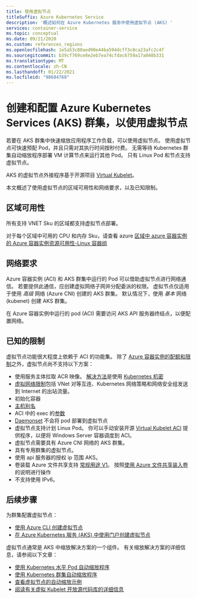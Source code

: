```yaml
---
title: 使用虚拟节点
titleSuffix: Azure Kubernetes Service
description: '概述如何在 Azure Kubernetes 服务中使用虚拟节点 (AKS) '
services: container-service
ms.topic: conceptual
ms.date: 09/21/2020
ms.custom: references_regions
ms.openlocfilehash: 1e5a53c80aed90e44ba594dcff3c8ca23afc2c4f
ms.sourcegitcommit: b39cf769ce8e2eb7ea74cfdac6759a17a048b331
ms.translationtype: MT
ms.contentlocale: zh-CN
ms.lasthandoff: 01/22/2021
ms.locfileid: "98684768"
---
```

# <a name="create-and-configure-an-azure-kubernetes-services-aks-cluster-to-use-virtual-nodes"></a>创建和配置 Azure Kubernetes Services (AKS) 群集，以使用虚拟节点

若要在 AKS 群集中快速缩放应用程序工作负载，可以使用虚拟节点。 使用虚拟节点可快速预配 Pod，并且只需对其执行时间按秒付费。 无需等待 Kubernetes 群集自动缩放程序部署 VM 计算节点来运行其他 Pod。 只有 Linux Pod 和节点支持虚拟节点。

AKS 的虚拟节点外接程序基于开源项目 [Virtual Kubelet][virtual-kubelet-repo]。

本文概述了使用虚拟节点的区域可用性和网络要求，以及已知限制。

## <a name="regional-availability"></a>区域可用性

所有支持 VNET Sku 的区域都支持虚拟节点部署。

对于每个区域中可用的 CPU 和内存 Sku，请查看 azure [区域中 azure 容器实例的 Azure 容器实例资源可用性-Linux 容器组](../container-instances/container-instances-region-availability.md#linux-container-groups)

## <a name="network-requirements"></a>网络要求

Azure 容器实例 (ACI) 和 AKS 群集中运行的 Pod 可以借助虚拟节点进行网络通信。 若要提供此通信，应创建虚拟网络子网并分配委派的权限。 虚拟节点仅适用于使用 *高级* 网络 (Azure CNI) 创建的 AKS 群集。 默认情况下，使用 *基本* 网络 (kubenet) 创建 AKS 群集。

在 Azure 容器实例中运行的 pod (ACI) 需要访问 AKS API 服务器终结点，以便配置网络。

## <a name="known-limitations"></a>已知的限制

虚拟节点功能很大程度上依赖于 ACI 的功能集。 除了 [Azure 容器实例的配额和限制](../container-instances/container-instances-quotas.md)之外，虚拟节点尚不支持以下方案：

* 使用服务主体拉取 ACR 映像。 [解决方法](https://github.com/virtual-kubelet/azure-aci/blob/master/README.md#private-registry)是使用 [Kubernetes 机密](https://kubernetes.io/docs/tasks/configure-pod-container/pull-image-private-registry/#create-a-secret-by-providing-credentials-on-the-command-line)
* [虚拟网络限制](../container-instances/container-instances-vnet.md)包括 VNet 对等互连、Kubernetes 网络策略和网络安全组发送到 Internet 的出站流量。
* 初始化容器
* [主机别名](https://kubernetes.io/docs/concepts/services-networking/add-entries-to-pod-etc-hosts-with-host-aliases/)
* ACI 中的 exec 的[参数](../container-instances/container-instances-exec.md#restrictions)
* [Daemonset](concepts-clusters-workloads.md#statefulsets-and-daemonsets) 不会将 pod 部署到虚拟节点
* 虚拟节点支持计划 Linux Pod。 你可以手动安装开源 [Virtual Kubelet ACI](https://github.com/virtual-kubelet/azure-aci) 提供程序，以便将 Windows Server 容器调度到 ACI。
* 虚拟节点需要具有 Azure CNI 网络的 AKS 群集。
* 具有专用群集的虚拟节点。
* 使用 api 服务器的授权 ip 范围 AKS。
* 卷装载 Azure 文件共享支持 [常规用途 V1](../storage/common/storage-account-overview.md#types-of-storage-accounts)。 按照[使用 Azure 文件共享装入卷](azure-files-volume.md)的说明进行操作
* 不支持使用 IPv6。

## <a name="next-steps"></a>后续步骤

为群集配置虚拟节点：

- [使用 Azure CLI 创建虚拟节点](virtual-nodes-cli.md)
- [在 Azure Kubernetes 服务 (AKS) 中使用门户创建虚拟节点](virtual-nodes-portal.md)

虚拟节点通常是 AKS 中缩放解决方案的一个组件。 有关缩放解决方案的详细信息，请参阅以下文章：

- [使用 Kubernetes 水平 Pod 自动缩放程序][aks-hpa]
- [使用 Kubernetes 群集自动缩放程序][aks-cluster-autoscaler]
- [查看虚拟节点的自动缩放示例][virtual-node-autoscale]
- [阅读有关虚拟 Kubelet 开放源代码库的详细信息][virtual-kubelet-repo]

<!-- LINKS - external -->
[aks-hpa]: tutorial-kubernetes-scale.md
[aks-cluster-autoscaler]: ./cluster-autoscaler.md
[virtual-node-autoscale]: https://github.com/Azure-Samples/virtual-node-autoscale
[virtual-kubelet-repo]: https://github.com/virtual-kubelet/virtual-kubelet
